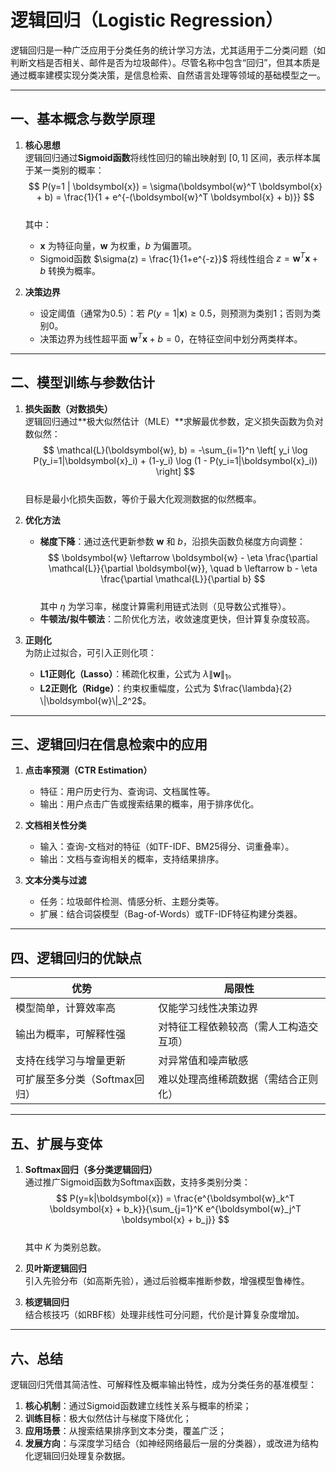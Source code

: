 # 逻辑回归（Logistic Regression）

逻辑回归是一种广泛应用于分类任务的统计学习方法，尤其适用于二分类问题（如判断文档是否相关、邮件是否为垃圾邮件）。尽管名称中包含“回归”，但其本质是通过概率建模实现分类决策，是信息检索、自然语言处理等领域的基础模型之一。

---

## 一、基本概念与数学原理
1. **核心思想**  
   逻辑回归通过**Sigmoid函数**将线性回归的输出映射到 $[0,1]$ 区间，表示样本属于某一类别的概率：  
   $$
   P(y=1 | \boldsymbol{x}) = \sigma(\boldsymbol{w}^T \boldsymbol{x} + b) = \frac{1}{1 + e^{-(\boldsymbol{w}^T \boldsymbol{x} + b)}}
   $$  
   其中：
   - $\boldsymbol{x}$ 为特征向量，$\boldsymbol{w}$ 为权重，$b$ 为偏置项。
   - Sigmoid函数 $\sigma(z) = \frac{1}{1+e^{-z}}$ 将线性组合 $z = \boldsymbol{w}^T \boldsymbol{x} + b$ 转换为概率。

2. **决策边界**  
   - 设定阈值（通常为0.5）：若 $P(y=1|\boldsymbol{x}) \geq 0.5$，则预测为类别1；否则为类别0。  
   - 决策边界为线性超平面 $\boldsymbol{w}^T \boldsymbol{x} + b = 0$，在特征空间中划分两类样本。

---

## 二、模型训练与参数估计
1. **损失函数（对数损失）**  
   逻辑回归通过**极大似然估计（MLE）**求解最优参数，定义损失函数为负对数似然：  
   $$
   \mathcal{L}(\boldsymbol{w}, b) = -\sum_{i=1}^n \left[ y_i \log P(y_i=1|\boldsymbol{x}_i) + (1-y_i) \log (1 - P(y_i=1|\boldsymbol{x}_i)) \right]
   $$  
   目标是最小化损失函数，等价于最大化观测数据的似然概率。

2. **优化方法**  
   - **梯度下降**：通过迭代更新参数 $\boldsymbol{w}$ 和 $b$，沿损失函数负梯度方向调整：  
     $$
     \boldsymbol{w} \leftarrow \boldsymbol{w} - \eta \frac{\partial \mathcal{L}}{\partial \boldsymbol{w}}, \quad b \leftarrow b - \eta \frac{\partial \mathcal{L}}{\partial b}
     $$  
     其中 $\eta$ 为学习率，梯度计算需利用链式法则（见导数公式推导）。  
   - **牛顿法/拟牛顿法**：二阶优化方法，收敛速度更快，但计算复杂度较高。

3. **正则化**  
   为防止过拟合，可引入正则化项：  
   - **L1正则化（Lasso）**：稀疏化权重，公式为 $\lambda \|\boldsymbol{w}\|_1$。  
   - **L2正则化（Ridge）**：约束权重幅度，公式为 $\frac{\lambda}{2} \|\boldsymbol{w}\|_2^2$。

---

## 三、逻辑回归在信息检索中的应用
1. **点击率预测（CTR Estimation）**  
   - 特征：用户历史行为、查询词、文档属性等。  
   - 输出：用户点击广告或搜索结果的概率，用于排序优化。

2. **文档相关性分类**  
   - 输入：查询-文档对的特征（如TF-IDF、BM25得分、词重叠率）。  
   - 输出：文档与查询相关的概率，支持结果排序。

3. **文本分类与过滤**  
   - 任务：垃圾邮件检测、情感分析、主题分类等。  
   - 扩展：结合词袋模型（Bag-of-Words）或TF-IDF特征构建分类器。

---

## 四、逻辑回归的优缺点
| **优势**                          | **局限性**                      |
|----------------------------------|--------------------------------|
| 模型简单，计算效率高               | 仅能学习线性决策边界            |
| 输出为概率，可解释性强             | 对特征工程依赖较高（需人工构造交互项） |
| 支持在线学习与增量更新             | 对异常值和噪声敏感              |
| 可扩展至多分类（Softmax回归）      | 难以处理高维稀疏数据（需结合正则化）  |

---

## 五、扩展与变体
1. **Softmax回归（多分类逻辑回归）**  
   通过推广Sigmoid函数为Softmax函数，支持多类别分类：  
   $$
   P(y=k|\boldsymbol{x}) = \frac{e^{\boldsymbol{w}_k^T \boldsymbol{x} + b_k}}{\sum_{j=1}^K e^{\boldsymbol{w}_j^T \boldsymbol{x} + b_j}}
   $$  
   其中 $K$ 为类别总数。

2. **贝叶斯逻辑回归**  
   引入先验分布（如高斯先验），通过后验概率推断参数，增强模型鲁棒性。

3. **核逻辑回归**  
   结合核技巧（如RBF核）处理非线性可分问题，代价是计算复杂度增加。

---

## 六、总结
逻辑回归凭借其简洁性、可解释性及概率输出特性，成为分类任务的基准模型：  
1. **核心机制**：通过Sigmoid函数建立线性关系与概率的桥梁；  
2. **训练目标**：极大似然估计与梯度下降优化；  
3. **应用场景**：从搜索结果排序到文本分类，覆盖广泛；  
4. **发展方向**：与深度学习结合（如神经网络最后一层的分类器），或改进为结构化逻辑回归处理复杂数据。  

